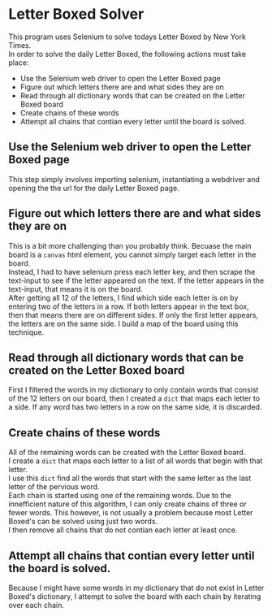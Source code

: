 # Letter Boxed Solver
This program uses Selenium to solve todays Letter Boxed by New York Times.  
In order to solve the daily Letter Boxed, the following actions must take place:
* Use the Selenium web driver to open the Letter Boxed page
* Figure out which letters there are and what sides they are on
* Read through all dictionary words that can be created on the Letter Boxed board
* Create chains of these words
* Attempt all chains that contian every letter until the board is solved.

## Use the Selenium web driver to open the Letter Boxed page
This step simply involves importing selenium, instantiating a webdriver and opening the the url for the daily Letter Boxed page.  
## Figure out which letters there are and what sides they are on
This is a bit more challenging than you probably think.  Becuase the main board is a `canvas` html element, you cannot simply target each letter in the board.  
Instead, I had to have selenium press each letter key, and then scrape the text-input to see if the letter appeared on the text.  If the letter appears in the text-input, that means it is on the board.   
After getting all 12 of the letters, I find which side each letter is on by entering two of the letters in a row.  If both letters appear in the text box, then that means there are on different sides.  If only the first letter appears, the letters are on the same side.  I build a map of the board using this technique.  
## Read through all dictionary words that can be created on the Letter Boxed board
First I filtered the words in my dictionary to only contain words that consist of the 12 letters on our board, then I created a `dict` that maps each letter to a side.  If any word has two letters in a row on the same side, it is discarded.
## Create chains of these words
All of the remaining words can be created with the Letter Boxed board.  
I create a `dict` that maps each letter to a list of all words that begin with that letter.  
I use this `dict` find all the words that start with the same letter as the last letter of the pervious word.  
Each chain is started using one of the remaining words.  Due to the innefficient nature of this algorithm, I can only create chains of three or fewer words.  This however, is not usually a problem because most Letter Boxed's can be solved using just two words.  
I then remove all chains that do not contian each letter at least once.  
## Attempt all chains that contian every letter until the board is solved.
Because I might have some words in my dictionary that do not exist in Letter Boxed's dictionary, I attempt to solve the board with each chain by iterating over each chain.
